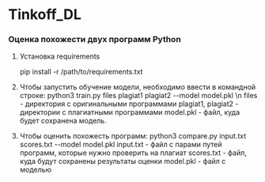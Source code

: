 # Tinkoff_DL
### Оценка похожести двух программ Python

1. Установка requirements

   pip install -r /path/to/requirements.txt
   
2. Чтобы запустить обучение модели, необходимо ввести в командной строке: 
   python3 train.py files plagiat1 plagiat2 --model model.pkl \n
   files - директория с оригинальными программами
   plagiat1, plagiat2 - директории с плагиатными программами
   model.pkl - файл, куда будет сохранена модель.

3. Чтобы оценить похожесть программ:
   python3 compare.py input.txt scores.txt --model model.pkl 
   input.txt - файл с парами путей программ, которые нужно проверить на плагиат
   scores.txt - файл, куда будут сохранены результаты оценки
   model.pkl - файл с моделью
